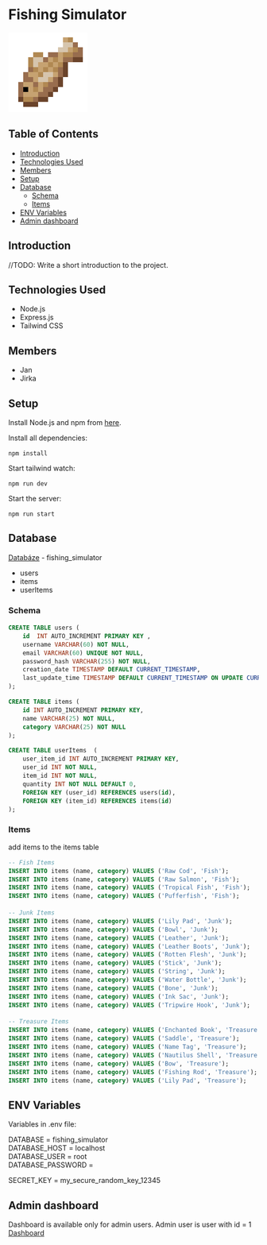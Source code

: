 # Fishing Simulator

![Raw Cod](/public/images/Raw_Cod.png)

## Table of Contents

- [Introduction](#introduction)
- [Technologies Used](#technologies-used)
- [Members](#members)
- [Setup](#setup)
- [Database](#database)
  - [Schema](#schema)
  - [Items](#items)
- [ENV Variables](#env-variables)
- [Admin dashboard](#admin-dashboard)

## Introduction

//TODO: Write a short introduction to the project.

## Technologies Used

- Node.js
- Express.js
- Tailwind CSS

## Members

- Jan
- Jirka

## Setup

Install Node.js and npm from [here](https://nodejs.org/en).

Install all dependencies:

```
npm install
```

Start tailwind watch:

```
npm run dev
```

Start the server:

```
npm run start
```

## Database

[Databáze](http://localhost/phpmyadmin/index.php?route=/database/structure&db=fishing_simulator) -
fishing_simulator

- users
- items
- userItems

### Schema

```sql
CREATE TABLE users (
    id  INT AUTO_INCREMENT PRIMARY KEY ,
    username VARCHAR(60) NOT NULL,
    email VARCHAR(60) UNIQUE NOT NULL,
    password_hash VARCHAR(255) NOT NULL,
    creation_date TIMESTAMP DEFAULT CURRENT_TIMESTAMP,
    last_update_time TIMESTAMP DEFAULT CURRENT_TIMESTAMP ON UPDATE CURRENT_TIMESTAMP
);
```

```sql
CREATE TABLE items (
    id INT AUTO_INCREMENT PRIMARY KEY,
    name VARCHAR(25) NOT NULL,
    category VARCHAR(25) NOT NULL
);
```

```sql
CREATE TABLE userItems  (
    user_item_id INT AUTO_INCREMENT PRIMARY KEY,
    user_id INT NOT NULL,
    item_id INT NOT NULL,
    quantity INT NOT NULL DEFAULT 0,
    FOREIGN KEY (user_id) REFERENCES users(id),
    FOREIGN KEY (item_id) REFERENCES items(id)
);
```

### Items

add items to the items table

```sql
-- Fish Items
INSERT INTO items (name, category) VALUES ('Raw Cod', 'Fish');
INSERT INTO items (name, category) VALUES ('Raw Salmon', 'Fish');
INSERT INTO items (name, category) VALUES ('Tropical Fish', 'Fish');
INSERT INTO items (name, category) VALUES ('Pufferfish', 'Fish');

-- Junk Items
INSERT INTO items (name, category) VALUES ('Lily Pad', 'Junk');
INSERT INTO items (name, category) VALUES ('Bowl', 'Junk');
INSERT INTO items (name, category) VALUES ('Leather', 'Junk');
INSERT INTO items (name, category) VALUES ('Leather Boots', 'Junk');
INSERT INTO items (name, category) VALUES ('Rotten Flesh', 'Junk');
INSERT INTO items (name, category) VALUES ('Stick', 'Junk');
INSERT INTO items (name, category) VALUES ('String', 'Junk');
INSERT INTO items (name, category) VALUES ('Water Bottle', 'Junk');
INSERT INTO items (name, category) VALUES ('Bone', 'Junk');
INSERT INTO items (name, category) VALUES ('Ink Sac', 'Junk');
INSERT INTO items (name, category) VALUES ('Tripwire Hook', 'Junk');

-- Treasure Items
INSERT INTO items (name, category) VALUES ('Enchanted Book', 'Treasure');
INSERT INTO items (name, category) VALUES ('Saddle', 'Treasure');
INSERT INTO items (name, category) VALUES ('Name Tag', 'Treasure');
INSERT INTO items (name, category) VALUES ('Nautilus Shell', 'Treasure');
INSERT INTO items (name, category) VALUES ('Bow', 'Treasure');
INSERT INTO items (name, category) VALUES ('Fishing Rod', 'Treasure');
INSERT INTO items (name, category) VALUES ('Lily Pad', 'Treasure');
```

## ENV Variables

Variables in .env file:<br>

DATABASE = fishing_simulator
<br>DATABASE_HOST = localhost
<br>DATABASE_USER = root
<br>DATABASE_PASSWORD =

SECRET_KEY = my_secure_random_key_12345

## Admin dashboard

Dashboard is available only for admin users.
Admin user is user with id = 1
[Dashboard](http://localhost:3000/dashboard)
